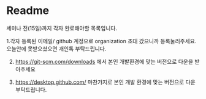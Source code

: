 # Readme
세미나 전(15일)까지 각자 완료해야할  목록입니다.

1.각자 등록된 이메일/ github 계정으로 organization 초대 갔으니까 등록눌러주세요. 오늘안에 못받으셨으면 개인톡 부탁드립니다.

2. https://git-scm.com/downloads 에서 본인 개발환경에 맞는 버전으로 다운을 받아주세요

3. https://desktop.github.com/ 마찬가지로 본인 개발 환경에 맞는 버전으로 다운 부탁드립니다.
